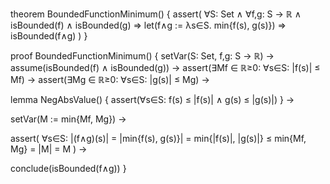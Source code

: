 theorem BoundedFunctionMinimum() {
  assert(
    ∀S: Set ∧ ∀f,g: S → ℝ ∧ isBounded(f) ∧ isBounded(g) ⇒
    let(f∧g := λs∈S. min{f(s), g(s)}) ⇒
    isBounded(f∧g)
  )
}

proof BoundedFunctionMinimum() {
  setVar(S: Set, f,g: S → ℝ) →
  assume(isBounded(f) ∧ isBounded(g)) →
  assert(∃Mf ∈ ℝ≥0: ∀s∈S: |f(s)| ≤ Mf) →
  assert(∃Mg ∈ ℝ≥0: ∀s∈S: |g(s)| ≤ Mg) →
  
  lemma NegAbsValue() {
    assert(∀s∈S: f(s) ≤ |f(s)| ∧ g(s) ≤ |g(s)|)
  } →
  
  setVar(M := min{Mf, Mg}) →
  
  assert(
    ∀s∈S: |(f∧g)(s)| = 
    |min{f(s), g(s)}| =
    min{|f(s)|, |g(s)|} ≤
    min{Mf, Mg} =
    |M| = 
    M
  ) →
  
  conclude(isBounded(f∧g))
}